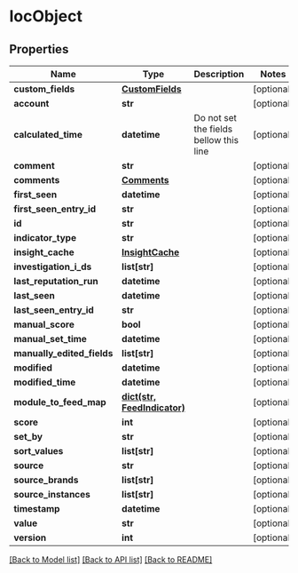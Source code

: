 # IocObject

## Properties
Name | Type | Description | Notes
------------ | ------------- | ------------- | -------------
**custom_fields** | [**CustomFields**](CustomFields.md) |  | [optional] 
**account** | **str** |  | [optional] 
**calculated_time** | **datetime** | Do not set the fields bellow this line | [optional] 
**comment** | **str** |  | [optional] 
**comments** | [**Comments**](Comments.md) |  | [optional] 
**first_seen** | **datetime** |  | [optional] 
**first_seen_entry_id** | **str** |  | [optional] 
**id** | **str** |  | [optional] 
**indicator_type** | **str** |  | [optional] 
**insight_cache** | [**InsightCache**](InsightCache.md) |  | [optional] 
**investigation_i_ds** | **list[str]** |  | [optional] 
**last_reputation_run** | **datetime** |  | [optional] 
**last_seen** | **datetime** |  | [optional] 
**last_seen_entry_id** | **str** |  | [optional] 
**manual_score** | **bool** |  | [optional] 
**manual_set_time** | **datetime** |  | [optional] 
**manually_edited_fields** | **list[str]** |  | [optional] 
**modified** | **datetime** |  | [optional] 
**modified_time** | **datetime** |  | [optional] 
**module_to_feed_map** | [**dict(str, FeedIndicator)**](FeedIndicator.md) |  | [optional] 
**score** | **int** |  | [optional] 
**set_by** | **str** |  | [optional] 
**sort_values** | **list[str]** |  | [optional] 
**source** | **str** |  | [optional] 
**source_brands** | **list[str]** |  | [optional] 
**source_instances** | **list[str]** |  | [optional] 
**timestamp** | **datetime** |  | [optional] 
**value** | **str** |  | [optional] 
**version** | **int** |  | [optional] 

[[Back to Model list]](README.md#documentation-for-models) [[Back to API list]](README.md#documentation-for-api-endpoints) [[Back to README]](README.md)


